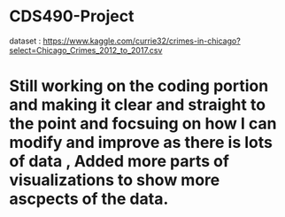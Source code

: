 # CDS490-Project

dataset :  https://www.kaggle.com/currie32/crimes-in-chicago?select=Chicago_Crimes_2012_to_2017.csv

# Still working on the coding portion and making it clear and straight to the point and focsuing on how I can modify and improve as there is lots of data , Added more parts of visualizations to show more ascpects of the data.

